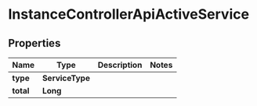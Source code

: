 

# InstanceControllerApiActiveService


## Properties

| Name | Type | Description | Notes |
|------------ | ------------- | ------------- | -------------|
|**type** | **ServiceType** |  |  |
|**total** | **Long** |  |  |



